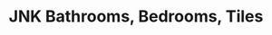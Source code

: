 ---
title: "JNK Bathrooms, Bedrooms, Tiles"
url: /elgin/jnk-bathrooms-bedrooms-tiles/
shop: bathroom
---